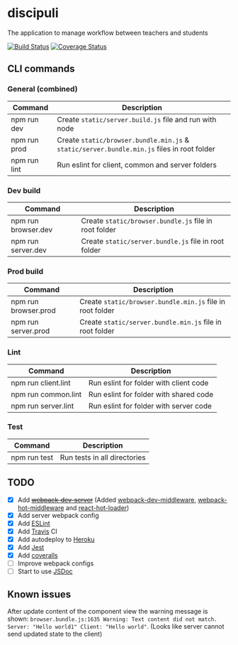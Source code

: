 

# discipuli
The application to manage workflow between teachers and students

[![Build Status](https://travis-ci.org/enheit/discipuli.svg?branch=develop)](https://travis-ci.org/enheit/discipuli)
[![Coverage Status](https://coveralls.io/repos/github/enheit/discipuli/badge.svg?branch=develop)](https://coveralls.io/github/enheit/discipuli?branch=develop)

## CLI commands
### General (combined)
| Command  | Description |
| ------------- | ------------- |
| npm run dev  | Create `static/server.build.js` file and run with node |
| npm run prod | Create `static/browser.bundle.min.js` & `static/server.bundle.min.js` files in root folder  |
| npm run lint  | Run eslint for client, common and server folders |

### Dev build
| Command  | Description |
| ------------- | ------------- |
| npm run browser.dev  | Create `static/browser.bundle.js` file in root folder  |
| npm run server.dev  | Create `static/server.bundle.js` file in root folder |

### Prod build
| Command  | Description |
| ------------- | ------------- |
| npm run browser.prod  | Create `static/browser.bundle.min.js` file in root folder  |
| npm run server.prod  | Create `static/server.bundle.min.js` file in root folder  |

### Lint
| Command  | Description |
| ------------- | ------------- |
| npm run client.lint  | Run eslint for folder with client code |
| npm run common.lint  | Run eslint for folder with shared code |
| npm run server.lint  | Run eslint for folder with server code |

### Test
| Command  | Description |
| ------------- | ------------- |
| npm run test  | Run tests in all directories |

## TODO
- [x] Add [~~webpack-dev-server~~](https://webpack.js.org/configuration/dev-server/) (Added [webpack-dev-middleware](https://github.com/webpack/webpack-dev-middleware), [webpack-hot-middleware](https://github.com/glenjamin/webpack-hot-middleware) and [react-hot-loader](https://github.com/gaearon/react-hot-loader))
- [x] Add server webpack config
- [x] Add [ESLint](https://eslint.org/)
- [x] Add [Travis](https://travis-ci.org/) CI
- [x] Add autodeploy to [Heroku](https://dashboard.heroku.com/)
- [x] Add [Jest](https://facebook.github.io/jest/)
- [x] Add [coveralls](https://coveralls.io/)
- [ ] Improve webpack configs
- [ ] Start to use [JSDoc](http://usejsdoc.org/)

## Known issues
After update content of the component view the warning message is shown: `browser.bundle.js:1635 Warning: Text content did not match. Server: "Hello world1" Client: "Hello world"`. (Looks like server cannot send updated state to the client)
